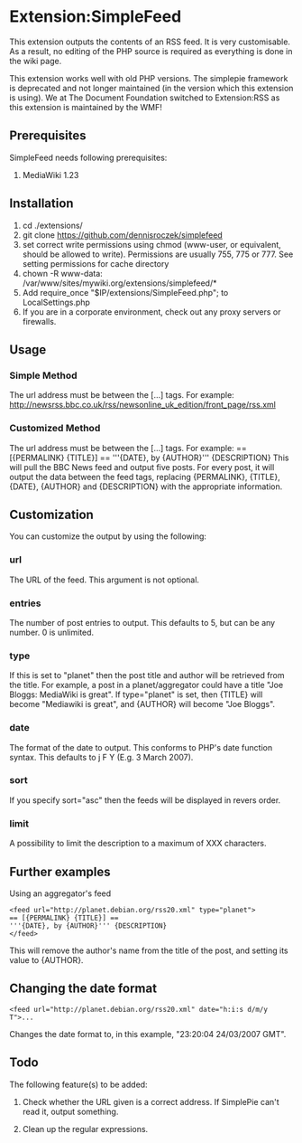 # Extension:SimpleFeed

This extension outputs the contents of an RSS feed. It is very customisable. As a result, no editing of the PHP source is required as everything is done in the wiki page.

This extension works well with old PHP versions. The simplepie framework is deprecated and not longer maintained (in the version which this extension is using). We at The Document Foundation switched to Extension:RSS as this extension is maintained by the WMF!

## Prerequisites
SimpleFeed needs following prerequisites:
 1. MediaWiki 1.23

## Installation

 1. cd ./extensions/
 2. git clone https://github.com/dennisroczek/simplefeed
 3. set correct write permissions using chmod (www-user, or equivalent, should be allowed to write). Permissions are usually 755, 775 or 777. See setting permissions for cache directory
   1. chown -R www-data: /var/www/sites/mywiki.org/extensions/simplefeed/*
 4. Add require_once "$IP/extensions/SimpleFeed.php"; to LocalSettings.php
 5. If you are in a corporate environment, check out any proxy servers or firewalls.

## Usage
### Simple Method ###
The url address must be between the <feed>[...]</feed> tags. For example:
<feed>http://newsrss.bbc.co.uk/rss/newsonline_uk_edition/front_page/rss.xml<feed>

### Customized Method ###
The url address must be between the <feed>[...]</feed> tags. For example:
    <feed url="http://newsrss.bbc.co.uk/rss/newsonline_uk_edition/front_page/rss.xml">
    == [{PERMALINK} {TITLE}] ==
    '''{DATE}, by {AUTHOR}'''
    {DESCRIPTION}
    </feed>
This will pull the BBC News feed and output five posts. For every post, it will output the data between the feed tags, replacing {PERMALINK}, {TITLE}, {DATE}, {AUTHOR} and {DESCRIPTION} with the appropriate information.


## Customization

You can customize the output by using the following:
### url
The URL of the feed. This argument is not optional. 
### entries
The number of post entries to output. This defaults to 5, but can be any number. 0 is unlimited.
### type
If this is set to "planet" then the post title and author will be retrieved from the title. For example, a post in a planet/aggregator could have a title "Joe Bloggs: MediaWiki is great". If type="planet" is set, then {TITLE} will become "Mediawiki is great", and {AUTHOR} will become "Joe Bloggs".
### date
The format of the date to output. This conforms to PHP's date function syntax. This defaults to j F Y (E.g. 3 March 2007).
### sort
If you specify sort="asc" then the feeds will be displayed in revers order. 
### limit
A possibility to limit the description to a maximum of XXX characters.

## Further examples
Using an aggregator's feed

	<feed url="http://planet.debian.org/rss20.xml" type="planet">
	== [{PERMALINK} {TITLE}] == 
	'''{DATE}, by {AUTHOR}''' {DESCRIPTION}
	</feed>

This will remove the author's name from the title of the post, and setting its value to {AUTHOR}.

## Changing the date format
    <feed url="http://planet.debian.org/rss20.xml" date="h:i:s d/m/y T">...
Changes the date format to, in this example, "23:20:04 24/03/2007 GMT".

## Todo
The following feature(s) to be added:

1. Check whether the URL given is a correct address. If SimplePie can't read it, output something.

2. Clean up the regular expressions.
